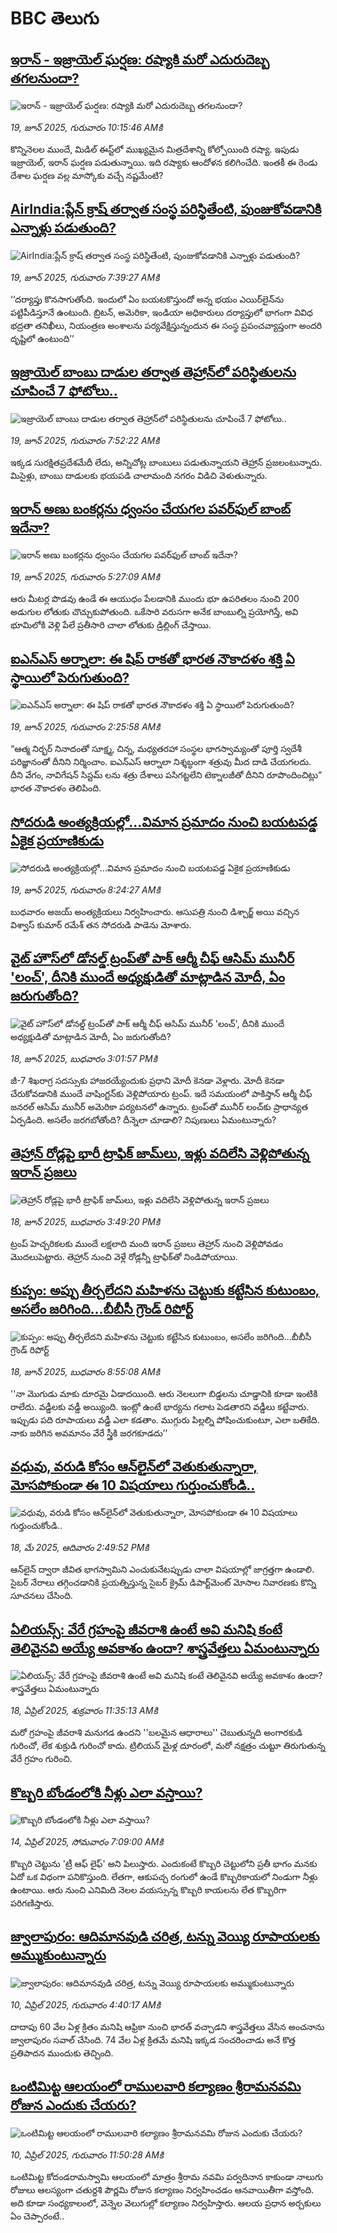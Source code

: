 # BBC తెలుగు## [ఇరాన్ - ఇజ్రాయెల్ ఘర్షణ: రష్యాకి మరో ఎదురుదెబ్బ తగలనుందా?](https://www.bbc.com/telugu/articles/cglzk09x4k3o?at_campaign=githubrss)![ఇరాన్ - ఇజ్రాయెల్ ఘర్షణ: రష్యాకి మరో ఎదురుదెబ్బ తగలనుందా?](https://ichef.bbci.co.uk/ace/standard/240/cpsprodpb/db16/live/ebefbc10-4c5a-11f0-8c47-237c2e4015f5.jpg)_19, జూన్ 2025, గురువారం 10:15:46 AMకి_కొన్నినెలల ముందే, మిడిల్ ఈస్ట్‌లో ముఖ్యమైన మిత్రదేశాన్ని కోల్పోయింది రష్యా. ఇపుడు ఇజ్రాయెల్, ఇరాన్ ఘర్షణ పడుతున్నాయి. ఇది రష్యాకు ఆందోళన కలిగించేది. ఇంతకీ ఈ రెండు దేశాల ఘర్షణ వల్ల మాస్కోకు వచ్చే నష్టమేంటి?## [AirIndia:ప్లేన్ ‌క్రాష్ తర్వాత సంస్థ పరిస్థితేంటి, పుంజుకోవడానికి ఎన్నాళ్లు పడుతుంది?](https://www.bbc.com/telugu/articles/c77vx3kk5yxo?at_campaign=githubrss)![AirIndia:ప్లేన్ ‌క్రాష్ తర్వాత సంస్థ పరిస్థితేంటి, పుంజుకోవడానికి ఎన్నాళ్లు పడుతుంది?](https://ichef.bbci.co.uk/ace/standard/240/cpsprodpb/0fa6/live/d4082680-4cde-11f0-a62a-4f14d01ee3fc.jpg)_19, జూన్ 2025, గురువారం 7:39:27 AMకి_‘‘దర్యాప్తు కొనసాగుతోంది. ఇందులో ఏం బయటకొస్తుందో అన్న భయం ఎయిర్‌లైన్‌ను పట్టిపీడిస్తూనే ఉంటుంది. బ్రిటన్, అమెరికా, ఇండియా అధికారులు దర్యాప్తులో భాగంగా వివిధ భద్రతా తనిఖీలు, నియంత్రణ అంశాలను పర్యవేక్షిస్తున్నందున ఈ సంస్థ ప్రపంచవ్యాప్తంగా అందరి దృష్టిలో ఉంటుంది’’## [ఇజ్రాయెల్‌ బాంబు దాడుల తర్వాత తెహ్రాన్‌లో పరిస్థితులను చూపించే 7 ఫోటోలు..](https://www.bbc.com/telugu/articles/c1wpnzzgj9jo?at_campaign=githubrss)![ఇజ్రాయెల్‌ బాంబు దాడుల తర్వాత తెహ్రాన్‌లో పరిస్థితులను చూపించే 7 ఫోటోలు..](https://ichef.bbci.co.uk/ace/standard/240/cpsprodpb/eae6/live/b4dfe940-4cda-11f0-a697-11f9d0fc9814.jpg)_19, జూన్ 2025, గురువారం 7:52:22 AMకి_ఇక్కడ సురక్షితప్రదేశమేదీ లేదు, అన్నిచోట్ల బాంబులు పడుతున్నాయని తెహ్రాన్ ప్రజలంటున్నారు. మిసైళ్లు, బాంబు దాడులకు భయపడి చాలామంది నగరం విడిచి వెళుతున్నారు.## [ఇరాన్‌ అణు బంకర్లను ధ్వంసం చేయగల పవర్‌ఫుల్ బాంబ్ ఇదేనా? ](https://www.bbc.com/telugu/articles/c20pjnqlx13o?at_campaign=githubrss)![ఇరాన్‌ అణు బంకర్లను ధ్వంసం చేయగల పవర్‌ఫుల్ బాంబ్ ఇదేనా? ](https://ichef.bbci.co.uk/ace/standard/240/cpsprodpb/59ac/live/c89e6c70-4b83-11f0-86d5-3b52b53af158.png)_19, జూన్ 2025, గురువారం 5:27:09 AMకి_ఆరు మీటర్ల పొడవు ఉండే ఈ ఆయుధం పేలడానికి ముందు భూ ఉపరితలం నుంచి 200 అడుగుల లోతుకు చొచ్చుకుపోతుంది. ఒకేసారి వరుసగా అనేక బాంబుల్ని ప్రయోగిస్తే, అవి భూమిలోకి వెళ్లి పేలే ప్రతీసారి చాలా లోతుకు డ్రిల్లింగ్ చేస్తాయి.## [ఐఎన్‌ఎస్ అర్నాలా: ఈ షిప్ రాకతో భారత నౌకాదళం శక్తి ఏ స్థాయిలో పెరుగుతుంది?](https://www.bbc.com/telugu/articles/c20pj3239elo?at_campaign=githubrss)![ఐఎన్‌ఎస్ అర్నాలా: ఈ షిప్ రాకతో భారత నౌకాదళం శక్తి ఏ స్థాయిలో పెరుగుతుంది?](https://ichef.bbci.co.uk/ace/standard/240/cpsprodpb/87a0/live/193b6760-4c55-11f0-ae71-69df9e8fb45a.jpg)_19, జూన్ 2025, గురువారం 2:25:58 AMకి_“ఆత్మ నిర్భర్ నినాదంతో సూక్ష్మ, చిన్న, మధ్యతరహా సంస్థల భాగస్వామ్యంతో పూర్తి స్వదేశీ పరిజ్ఞానంతో దీనిని నిర్మించాం.  ఐఎన్ఎస్ ఆర్నాలా నిశ్శబ్ధంగా శత్రువు మీద దాడి చేయగలదు. దీని వేగం, నావిగేషన్ సిస్టమ్ లను శత్రు దేశాలు పసిగట్టలేని టెక్నాలజీతో దీనిని రూపొందించిట్లు” భారత నౌకాదళం తెలిపింది.## [సోదరుడి అంత్యక్రియల్లో...విమాన ప్రమాదం నుంచి బయటపడ్డ ఏకైక ప్రయాణికుడు](https://www.bbc.com/telugu/articles/ce83v21pn61o?at_campaign=githubrss)![సోదరుడి అంత్యక్రియల్లో...విమాన ప్రమాదం నుంచి బయటపడ్డ ఏకైక ప్రయాణికుడు](https://ichef.bbci.co.uk/ace/standard/240/cpsprodpb/f722/live/f63617c0-4ce4-11f0-8c47-237c2e4015f5.jpg)_19, జూన్ 2025, గురువారం 8:24:27 AMకి_బుధవారం అజయ్ అంత్యక్రియలు నిర్వహించారు. ఆసుపత్రి నుంచి డిశ్చార్జ్ అయి వచ్చిన విశ్వాస్ కుమార్ రమేశ్ తన సోదరుడి పాడెను మోశారు.## [వైట్‌ హౌస్‌లో డోనల్డ్ ట్రంప్‌తో పాక్ ఆర్మీ చీఫ్ ఆసిమ్ మునీర్ 'లంచ్'‌, దీనికి ముందే అధ్యక్షుడితో మాట్లాడిన మోదీ, ఏం జరుగుతోంది?](https://www.bbc.com/telugu/articles/cly147851eyo?at_campaign=githubrss)![వైట్‌ హౌస్‌లో డోనల్డ్ ట్రంప్‌తో పాక్ ఆర్మీ చీఫ్ ఆసిమ్ మునీర్ 'లంచ్'‌, దీనికి ముందే అధ్యక్షుడితో మాట్లాడిన మోదీ, ఏం జరుగుతోంది?](https://ichef.bbci.co.uk/ace/standard/240/cpsprodpb/e5cb/live/86815bb0-4c4e-11f0-8c47-237c2e4015f5.jpg)_18, జూన్ 2025, బుధవారం 3:01:57 PMకి_జీ-7 శిఖరాగ్ర సదస్సుకు హాజరయ్యేందుకు ప్రధాని మోదీ కెనడా వెళ్లారు. మోదీ కెనడా చేరుకోవడానికి ముందే వాషింగ్టన్‌కు వెళ్లిపోయారు ట్రంప్. ఇదే సమయంలో పాకిస్తాన్ ఆర్మీ చీఫ్ జనరల్ ఆసిమ్ మునీర్ అమెరికా పర్యటనలో ఉన్నారు. ట్రంప్‌తో మునీర్ లంచ్‌కు ప్రాధాన్యత ఏర్పడింది. అసలేం జరగబోతోంది? దీన్నెలా చూడాలి? నిపుణులు ఏమంటున్నారు?## [తెహ్రాన్ రోడ్లపై భారీ ట్రాఫిక్ జామ్‌లు, ఇళ్లు వదిలేసి వెళ్లిపోతున్న ఇరాన్ ప్రజలు ](https://www.bbc.com/telugu/articles/cx2j0g0pkego?at_campaign=githubrss)![తెహ్రాన్ రోడ్లపై భారీ ట్రాఫిక్ జామ్‌లు, ఇళ్లు వదిలేసి వెళ్లిపోతున్న ఇరాన్ ప్రజలు ](https://ichef.bbci.co.uk/ace/standard/240/cpsprodpb/2801/live/41049680-4c5b-11f0-8c47-237c2e4015f5.jpg)_18, జూన్ 2025, బుధవారం 3:49:20 PMకి_ట్రంప్ హెచ్చరికలకు ముందే లక్షలాది మంది ఇరాన్ ప్రజలు తెహ్రాన్‌ నుంచి వెళ్లిపోవడం మొదలుపెట్టారు. తెహ్రాన్ నుంచి వెళ్లే రోడ్లన్నీ ట్రాఫిక్‌తో నిండిపోయాయి.## [కుప్పం: అప్పు తీర్చలేదని మహిళను చెట్టుకు కట్టేసిన కుటుంబం, అసలేం జరిగింది...బీబీసీ గ్రౌండ్ రిపోర్ట్ ](https://www.bbc.com/telugu/articles/cd978dxye5wo?at_campaign=githubrss)![కుప్పం: అప్పు తీర్చలేదని మహిళను చెట్టుకు కట్టేసిన కుటుంబం, అసలేం జరిగింది...బీబీసీ గ్రౌండ్ రిపోర్ట్ ](https://ichef.bbci.co.uk/ace/standard/240/cpsprodpb/ba0c/live/d2ada600-4c22-11f0-b2f9-bd12ee184ed5.jpg)_18, జూన్ 2025, బుధవారం 8:55:08 AMకి_''నా మొగుడు మాకు దూరమై ఏడాదయింది. ఆరు నెలలుగా బిడ్డలను చూడ్డానికి కూడా ఇంటికి రాలేదు. వడ్డీలకు వడ్డీ అయ్యింది. ఇంట్లో ఉంటే భార్యను గలాట పెడతారని వడ్డీలు కట్టేవారు. ఇప్పుడు పది రూపాయలు వడ్డీ ఎలా కడతాం. ముగ్గురు పిల్లల్ని పోషించుకుంటూ, ఎలా బతికేది. నాకు జరిగిన అవమానం వేరే స్త్రీకి జరగకూడదు’’## [వధువు, వరుడి కోసం ఆన్‌లైన్‌లో వెతుకుతున్నారా, మోసపోకుండా ఈ 10 విషయాలు గుర్తుంచుకోండి..](https://www.bbc.com/telugu/articles/c5yrny82136o?at_campaign=githubrss)![వధువు, వరుడి కోసం ఆన్‌లైన్‌లో వెతుకుతున్నారా, మోసపోకుండా ఈ 10 విషయాలు గుర్తుంచుకోండి..](https://ichef.bbci.co.uk/ace/standard/240/cpsprodpb/74cc/live/3f04f8a0-28fe-11f0-8c66-ebf25fc2cfef.jpg)_18, మే 2025, ఆదివారం 2:49:52 PMకి_ఆన్‌లైన్ ద్వారా జీవిత భాగస్వామిని ఎంచుకునేటప్పుడు చాలా విషయాల్లో జాగ్రత్తగా ఉండాలి. సైబర్ నేరాలు తగ్గించడానికి ప్రయత్నిస్తున్న సైబర్ క్రైమ్ డిపార్ట్‌మెంట్ మోసాల నివారణకు కొన్ని సూచనలు చేసింది.## [ఏలియన్స్: వేరే గ్రహంపై జీవరాశి ఉంటే అవి మనిషి కంటే తెలివైనవి అయ్యే అవకాశం ఉందా? శాస్త్రవేత్తలు ఏమంటున్నారు](https://www.bbc.com/telugu/articles/cn7xelz1r85o?at_campaign=githubrss)![ఏలియన్స్: వేరే గ్రహంపై జీవరాశి ఉంటే అవి మనిషి కంటే తెలివైనవి అయ్యే అవకాశం ఉందా? శాస్త్రవేత్తలు ఏమంటున్నారు](https://ichef.bbci.co.uk/ace/standard/240/cpsprodpb/b07b/live/a29a56f0-1b9b-11f0-a455-cf1d5f751d2f.png)_18, ఏప్రిల్ 2025, శుక్రవారం 11:35:13 AMకి_మరో గ్రహంపై జీవరాశి మనుగడ ఉందని ''బలమైన ఆధారాలు'' చెబుతున్నది అంగారకుడి గురించో, లేక శుక్రుడి గురించో కాదు. ట్రిలియన్ మైళ్ల దూరంలో, మరో నక్షత్రం చుట్టూ తిరుగుతున్న వేరే గ్రహం గురించి.## [కొబ్బరి బోండంలోకి నీళ్లు ఎలా వస్తాయి?](https://www.bbc.com/telugu/articles/czjn4mzxxy8o?at_campaign=githubrss)![కొబ్బరి బోండంలోకి నీళ్లు ఎలా వస్తాయి?](https://ichef.bbci.co.uk/ace/standard/240/cpsprodpb/46c5/live/684a55e0-18fd-11f0-8b11-7756b7b808cc.jpg)_14, ఏప్రిల్ 2025, సోమవారం 7:09:00 AMకి_కొబ్బరి చెట్టును 'ట్రీ ఆఫ్ లైఫ్' అని పిలుస్తారు. ఎందుకంటే కొబ్బరి చెట్టులోని ప్రతీ భాగం మనకు ఏదో ఒక విధంగా పనికొస్తుంది. లేతగా, ఆకుపచ్చ రంగులో ఉండే కొబ్బరికాయలో నిండుగా నీళ్లు ఉంటాయి. ఆరు నుంచి ఎనిమిది నెలల వయస్సున్న కొబ్బరి కాయలను లేత కొబ్బరిగా పరిగణిస్తారు.## [జ్వాలాపురం: ఆదిమానవుడి చరిత్ర, టన్ను వెయ్యి రూపాయలకు అమ్ముకుంటున్నారు ](https://www.bbc.com/telugu/articles/creqqnwdd5qo?at_campaign=githubrss)![జ్వాలాపురం: ఆదిమానవుడి చరిత్ర, టన్ను వెయ్యి రూపాయలకు అమ్ముకుంటున్నారు ](https://ichef.bbci.co.uk/ace/standard/240/cpsprodpb/765e/live/b472e2d0-15b4-11f0-842b-a7355694993d.jpg)_10, ఏప్రిల్ 2025, గురువారం 4:40:17 AMకి_దాదాపు 60 వేల ఏళ్ల క్రితం మనిషి ఆఫ్రికా నుంచి భారత్ వచ్చాడని శాస్త్రవేత్తలు వేసిన అంచనాను జ్వాలాపురం సవాల్ చేసింది. 74 వేల ఏళ్ల క్రితమే మనిషి ఇక్కడ సంచరించాడు అనే కొత్త ప్రతిపాదన ముందుకు తెచ్చింది.## [ఒంటిమిట్ట ఆలయంలో రాములవారి కల్యాణం శ్రీరామనవమి రోజున ఎందుకు చేయరు?](https://www.bbc.com/telugu/articles/ce822j5e465o?at_campaign=githubrss)![ఒంటిమిట్ట ఆలయంలో రాములవారి కల్యాణం శ్రీరామనవమి రోజున ఎందుకు చేయరు?](https://ichef.bbci.co.uk/ace/standard/240/cpsprodpb/fed5/live/25534d40-1601-11f0-b58a-6113af226972.jpg)_10, ఏప్రిల్ 2025, గురువారం 11:50:28 AMకి_ఒంటిమిట్ట కోదండరామస్వామి ఆలయంలో మాత్రం శ్రీరామ నవమి పర్వదినాన కాకుండా నాలుగు రోజులు ఆలస్యంగా చతుర్దశి పౌర్ణమి రోజున కల్యాణం నిర్వహించడం ఆనవాయితీగా వస్తోంది. అది కూడా సంధ్యకాలంలో, వెన్నెల వెలుగుల్లో కల్యాణం నిర్వహిస్తారు. ఆలయ ప్రధాన అర్చకులు ఏం చెప్పారంటే..